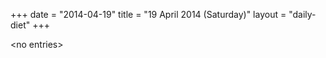 +++
date = "2014-04-19"
title = "19 April 2014 (Saturday)"
layout = "daily-diet"
+++


\<no entries\>

